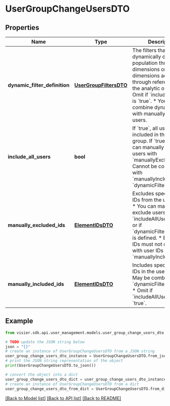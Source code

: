 # UserGroupChangeUsersDTO


## Properties

Name | Type | Description | Notes
------------ | ------------- | ------------- | -------------
**dynamic_filter_definition** | [**UserGroupFiltersDTO**](UserGroupFiltersDTO.md) | The filters that dynamically define a population through dimensions or dimensions accessible through references from the analytic object.  * Omit if &#x60;includeAllUsers&#x60; is &#x60;true&#x60;.  * You can combine dynamic filters with manually-assigned users. | [optional] 
**include_all_users** | **bool** | If &#x60;true&#x60;, all users are included in the user group. If &#x60;true&#x60;:  * You can manually exclude users with &#x60;manuallyExcludedIds&#x60;.  * Cannot be combined with &#x60;manuallyIncludedIds&#x60; or &#x60;dynamicFilterDefinition&#x60;. | [optional] 
**manually_excluded_ids** | [**ElementIDsDTO**](ElementIDsDTO.md) | Excludes specified user IDs from the user group.  * You can manually exclude users if &#x60;includeAllUsers&#x60; is &#x60;true&#x60; or if &#x60;dynamicFilterDefinition&#x60; is defined.  * Excluded IDs must not overlap with user IDs in &#x60;manuallyIncludedIds&#x60;. | [optional] 
**manually_included_ids** | [**ElementIDsDTO**](ElementIDsDTO.md) | Includes specified user IDs in the user group.  * May be combined with &#x60;dynamicFilterDefinition&#x60;.  * Omit if &#x60;includeAllUsers&#x60; is &#x60;true&#x60;. | [optional] 

## Example

```python
from visier.sdk.api.user_management.models.user_group_change_users_dto import UserGroupChangeUsersDTO

# TODO update the JSON string below
json = "{}"
# create an instance of UserGroupChangeUsersDTO from a JSON string
user_group_change_users_dto_instance = UserGroupChangeUsersDTO.from_json(json)
# print the JSON string representation of the object
print(UserGroupChangeUsersDTO.to_json())

# convert the object into a dict
user_group_change_users_dto_dict = user_group_change_users_dto_instance.to_dict()
# create an instance of UserGroupChangeUsersDTO from a dict
user_group_change_users_dto_from_dict = UserGroupChangeUsersDTO.from_dict(user_group_change_users_dto_dict)
```
[[Back to Model list]](../README.md#documentation-for-models) [[Back to API list]](../README.md#documentation-for-api-endpoints) [[Back to README]](../README.md)


